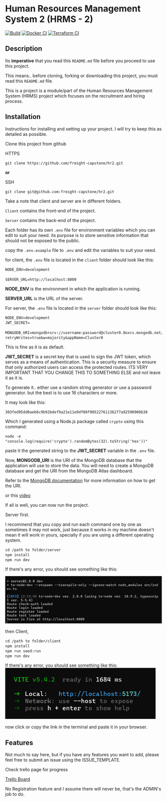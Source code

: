 # Human Resources Management System 2 (HRMS - 2)

[![Build](https://github.com/freight-capstone/hr2/actions/workflows/build.yml/badge.svg)](https://github.com/freight-capstone/hr2/actions/workflows/build.yml)
[![Docker CI](https://github.com/freight-capstone/hr2/actions/workflows/docker.yml/badge.svg)](https://github.com/freight-capstone/hr2/actions/workflows/docker.yml)
[![Terraform CI](https://github.com/freight-capstone/hr2/actions/workflows/terraform.yml/badge.svg)](https://github.com/freight-capstone/hr2/actions/workflows/terraform.yml)

## Description

Its **imperative** that you read this `README.md` file before you proceed to use this project.

This means.. before cloning, forking or downloading this project, you must read this `README.md` file.

This is a project is a module/part of the Human Resources Management System (HRMS) project
which focuses on the recruitment and hiring process.

## Installation

Instructions for installing and setting up your project.
I will try to keep this as detailed as possible.

Clone this project from github

HTTPS

```
git clone https://github.com/freight-capstone/hr2.git
```

**or**

SSH

```
git clone git@github.com:freight-capstone/hr2.git
```

Take a note that client and server are in different folders.

`Client` contains the front-end of the project.

`Server` contains the back-end of the project.

Each folder has its own `.env` file for environment variables which you can edit to suit your need. its purpose is to store sensitive information that should not be exposed to the public.

copy the `.env.example` file to `.env` and edit the variables to suit your need.

for client, the `.env` file is located in the `client` folder should look like this:

```
NODE_ENV=development

SERVER_URL=http://localhost:8000
```

**NODE_ENV** is the environment in which the application is running.

**SERVER_URL** is the URL of the server.

For server, the `.env` file is located in the `server` folder should look like this:

```
NODE_ENV=development
JWT_SECRET=

MONGODB_URI=mongodb+srv://username:password@cluster0.8oxcs.mongodb.net/?retryWrites=true&w=majority&appName=Cluster0
```

This is fine as it is as default.

**JWT_SECRET** is a secret key that is used to sign the JWT token, which serves as a means of authentication. This is a security measure to ensure that only authorized users can access the protected routes. ITS VERY IMPORTANT THAT YOU CHANGE THIS TO SOMETHING ELSE and not leave it as it is.

To generate it.. either use a random string generator or use a password generator. but the best is to use 16 characters or more.

It may look like this:

```
303fed95dd0aeb6c9b92bdef9a21e11e9df08f90522761136277a92590908b38
```

Which I generated using a Node.js package called `crypto` using this command:

```
node -e "console.log(require('crypto').randomBytes(32).toString('hex'))"
```

paste it the generated string to the **JWT_SECRET** variable in the `.env` file.

Now, **MONGODB_URI** is the URI of the MongoDB database that the application will use to store the data.
You will need to create a MongoDB database and get the URI from the MongoDB Atlas dashboard.

Refer to the [MongoDB documentation](https://www.mongodb.com/docs/manual/reference/connection-string/) for more information on how to get the URI.

or this [video](https://www.youtube.com/watch?v=s0anSjEeua8)

If all is well, you can now run the project.

Server first.

I recommend that you copy and run each command one by one as sometimes it may not work, just because it works in my machine doesn't mean it will work in yours, specially if you are using a different operating system.

```
cd /path to folder/server
npm install
npm run dev
```

If there's any error, you should see something like this:

![client](./assets/server.png)

then Client,

```
cd /path to folder/client
npm install
npm run seed:run
npm run dev
```

If there's any error, you should see something like this:
![client](./assets/client.png)

now click or copy the link in the terminal and paste it in your browser.

## Features

Not much to say here, but if you have any features you want to add, please feel free to submit an issue using the ISSUE_TEMPLATE.

Check trello page for progress

[Trello Board](https://trello.com/invite/b/66f4e3ebeddcacce9a664ca5/ATTI9d29af124fb1c294754ab401d9fafee4BD718819/hr2)

No Registration feature and I assume there will never be, that's the ADMIN's job to do.
